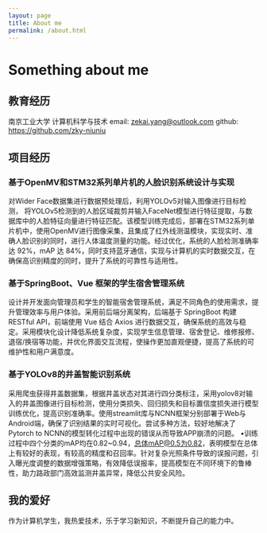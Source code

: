 ```yaml
---
layout: page
title: About me
permalink: /about.html
---
```


# Something about me

## 教育经历

  南京工业大学 计算机科学与技术 email: <zekai.yang@outlook.com> github: <https://github.com/zky-niuniu>

## 项目经历

### 基于OpenMV和STM32系列单片机的人脸识别系统设计与实现
  对Wider Face数据集进行数据预处理后，利用YOLOv5对输入图像进行目标检测， 将YOLOv5检测到的人脸区域裁剪并输入FaceNet模型进行特征提取，与数据库中的人脸特征向量进行特征匹配。该模型训练完成后，部署在STM32系列单片机中，使用OpenMV进行图像采集，且集成了红外线测温模块，实现实时、准确人脸识别的同时，进行人体温度测量的功能。经过优化，系统的人脸检测准确率达 92%，mAP 达 84%，同时支持蓝牙通信，实现与计算机的实时数据交互，在确保高识别精度的同时，提升了系统的可靠性与适用性。

### 基于SpringBoot、Vue 框架的学生宿舍管理系统 
  设计并开发面向管理员和学生的智能宿舍管理系统，满足不同角色的使用需求，提升管理效率与用户体验。采用前后端分离架构，后端基于 SpringBoot 构建 RESTful API，前端使用 Vue 结合 Axios 进行数据交互，确保系统的高效与稳定。采用模块化设计降低系统复杂度，实现学生信息管理、宿舍登记、维修报修、退宿/换宿等功能，并优化界面交互流程，使操作更加直观便捷，提高了系统的可维护性和用户满意度。

### 基于YOLOv8的井盖智能识别系统 
  采用爬虫获得井盖数据集，根据井盖状态对其进行四分类标注，采用yolov8对输入的井盖图像进行目标检测，使用分类损失、回归损失和目标置信度损失进行模型训练优化，提高识别准确率。使用streamlit库与NCNN框架分别部署于Web与Android端，确保了识别结果的实时可视化。尝试多种方法，较好地解决了Pytorch to NCNN的模型转化过程中出现的错误从而导致APP崩溃的问题。 •训练过程中四个分类的mAP均在0.82~0.94，总体mAP@0.5为0.82，表明模型在总体上有较好的表现，有较高的精度和召回率。针对复杂光照条件导致的误报问题，引入曝光度调整的数据增强策略，有效降低误报率，提高模型在不同环境下的鲁棒性，助力路政部门高效监测井盖异常，降低公共安全风险。

## 我的爱好
  作为计算机学生，我热爱技术，乐于学习新知识，不断提升自己的能力中。

